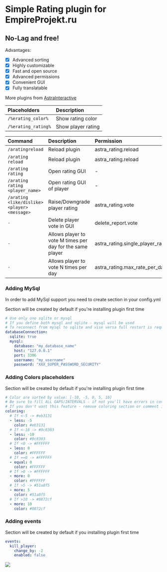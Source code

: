 # Simple Rating plugin for EmpireProjekt.ru

## No-Lag and free!

Advantages:

- [x] Advanced sorting
- [x] Highly customizable
- [x] Fast and open source
- [x] Advanced permissions
- [x] Convenient GUI
- [x] Fully translatable

More plugins from [AstraInteractive](https://github.com/Astra-Interactive)

| Placeholders        | Description        |
|:--------------------|:-------------------|
| `/%erating_color%`  | Show rating color  |
| `/%erating_rating%` | Show player rating |

| Command                                      | Description                                               | Permission                                |
|:---------------------------------------------|:----------------------------------------------------------|:------------------------------------------|
| `/aratingreload`                             | Reload plugin                                             | astra_rating.reload                       |
| `/arating reload`                            | Reload plugin                                             | astra_rating.reload                       |
| `/arating rating`                            | Open rating GUI                                           | -                                         |
| `/arating rating <player_name>`              | Open rating GUI of player                                 | -                                         |
| `/arating <like/dislike> <player> <message>` | Raise/Downgrade player rating                             | astra_rating.vote                         |
| `-`                                          | Delete player vote in GUI                                 | delete_report.vote                        |
| `-`                                          | Allows player to vote M times per day for the same player | astra_rating.single_player_rate_per_day.M |
| `-`                                          | Allows player to vote N times per day                     | astra_rating.max_rate_per_day.N           |

### Adding MySql

In order to add MySql support you need to create section in your config.yml

Section will be created by default if you're installing plugin first time

```yaml
# Use only one sqlite or mysql
# If you define both mysql and sqlite - mysql will be used
# To reconnect from mysql to sqlite and vise versa full restart is required
databaseConnection:
  sqlite: true
  mysql:
    database: "my_database_name"
    host: "127.0.0.1"
    port: 3306
    username: "my_username"
    password: "XXX_SUPER_PASSWORD_SECURITY"
```

### Adding Colors placeholders

Section will be created by default if you're installing plugin first time

```yaml
# Color are sorted by value: [-10, -5, 0, 5, 10]
# Be sure to fill ALL GAPS/INTERVALS - if not you'll have errors in console
# If you don't want this feature - remove coloring section or comment it using '#' symbol
coloring:
  # If <-5 -> #eb3131
  - less: -5
    color: #eb3131
  # If <-10 -> #9c0303
  - less: -10
    color: #9c0303
  # If <0 -> #FFFFFF
  - less: 0
    color: #FFFFFF
  # If ==0 -> #FFFFFF
  - equal: 0
    color: #FFFFFF
  # If >0 -> #FFFFFF
  - more: 0
    color: #FFFFFF
  # If >5 -> #51a8f5
  - more: 5
    color: #51a8f5
  # If >10 -> #0872cf
  - more: 10
    color: #0872cf
```

### Adding events

Section will be created by default if you installing plugin first time

```yaml
events:
  kill_player:
    change_by: -2
    enabled: false
```

<img src="https://bstats.org/signatures/bukkit/AstraRating.svg"/>
